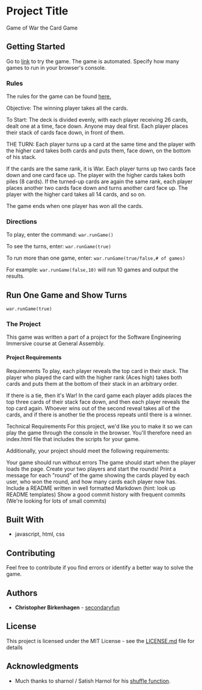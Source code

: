 # Project Title

Game of War the Card Game

## Getting Started

Go to [link](https://secondaryfun.github.io/game-of-war/) to try the game.  The game is automated. Specify how many games to run in your browser's console.

### Rules

The rules for the game can be found [here.](https://bicyclecards.com/how-to-play/war/)

Objective:  The winning player takes all the cards.

To Start:  The deck is divided evenly, with each player receiving 26 cards, dealt one at a time, face down. Anyone may deal first. Each player places their stack of cards face down, in front of them.

THE TURN: Each player turns up a card at the same time and the player with the higher card takes both cards and puts them, face down, on the bottom of his stack.

If the cards are the same rank, it is War. Each player turns up two cards face down and one card face up. The player with the higher cards takes both piles (8 cards). If the turned-up cards are again the same rank, each player places another two cards face down and turns another card face up. The player with the higher card takes all 14 cards, and so on.

The game ends when one player has won all the cards.

### Directions

To play, enter the command: 
```war.runGame()```

To see the turns, enter: 
```war.runGame(true)```

To run more than one game, enter: 
```war.runGame(true/false,# of games)```

For example: 
```war.runGame(false,10)``` 
will run 10 games and output the results.

## Run One Game and Show Turns

```war.runGame(true)```

### The Project

This game was written a part of a project for the Software Engineering Immersive course at General Assembly.

#### Project Requirements

Requirements
To play, each player reveals the top card in their stack. The player who played the card with the higher rank (Aces high) takes both cards and puts them at the bottom of their stack in an arbitrary order.

If there is a tie, then it's War! In the card game each player adds places the top three cards of their stack face down, and then each player reveals the top card again. Whoever wins out of the second reveal takes all of the cards, and if there is another tie the process repeats until there is a winner.

Technical Requirements
For this project, we'd like you to make it so we can play the game through the console in the browser. You'll therefore need an index.html file that includes the scripts for your game.

Additionally, your project should meet the following requirements:

Your game should run without errors
The game should start when the player loads the page. Create your two players and start the rounds!
Print a message for each "round" of the game showing the cards played by each user, who won the round, and how many cards each player now has.
Include a README written in well formatted Markdown (hint: look up README templates)
Show a good commit history with frequent commits (We're looking for lots of small commits)
## Built With

* javascript, html, css

## Contributing

Feel free to contribute if you find errors or identify a better way to solve the game. 

## Authors

* **Christopher Birkenhagen** - [secondaryfun](https://github.com/secondaryfun)

## License

This project is licensed under the MIT License - see the [LICENSE.md](LICENSE.md) file for details

## Acknowledgments

* Much thanks to sharnol / Satish Harnol for his [shuffle function](https://gist.github.com/sharnol/364f01f49ab68f1a127a1b35368eee47). 
